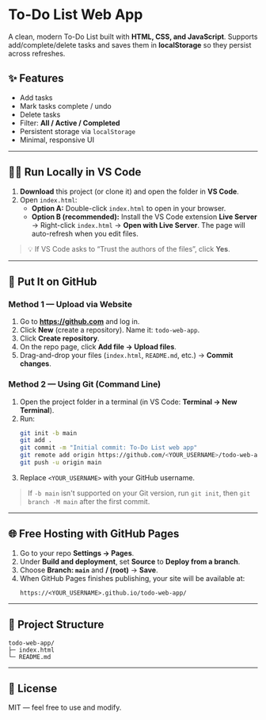 # To-Do List Web App

A clean, modern To-Do List built with **HTML, CSS, and JavaScript**. Supports add/complete/delete tasks and saves them in **localStorage** so they persist across refreshes.

## ✨ Features
- Add tasks
- Mark tasks complete / undo
- Delete tasks
- Filter: **All / Active / Completed**
- Persistent storage via `localStorage`
- Minimal, responsive UI

---

## 🧑‍💻 Run Locally in VS Code

1. **Download** this project (or clone it) and open the folder in **VS Code**.
2. Open `index.html`:
   - **Option A:** Double-click `index.html` to open in your browser.
   - **Option B (recommended):** Install the VS Code extension **Live Server** → Right-click `index.html` → **Open with Live Server**. The page will auto-refresh when you edit files.

> 💡 If VS Code asks to “Trust the authors of the files”, click **Yes**.

---

## 🚀 Put It on GitHub

### Method 1 — Upload via Website
1. Go to **https://github.com** and log in.
2. Click **New** (create a repository). Name it: `todo-web-app`.
3. Click **Create repository**.
4. On the repo page, click **Add file → Upload files**.
5. Drag-and-drop your files (`index.html`, `README.md`, etc.) → **Commit changes**.

### Method 2 — Using Git (Command Line)
1. Open the project folder in a terminal (in VS Code: **Terminal → New Terminal**).
2. Run:
   ```bash
   git init -b main
   git add .
   git commit -m "Initial commit: To-Do List web app"
   git remote add origin https://github.com/<YOUR_USERNAME>/todo-web-app.git
   git push -u origin main
   ```
3. Replace `<YOUR_USERNAME>` with your GitHub username.

> If `-b main` isn't supported on your Git version, run `git init`, then `git branch -M main` after the first commit.

---

## 🌐 Free Hosting with GitHub Pages

1. Go to your repo **Settings → Pages**.
2. Under **Build and deployment**, set **Source** to **Deploy from a branch**.
3. Choose **Branch: `main`** and **/ (root)** → **Save**.
4. When GitHub Pages finishes publishing, your site will be available at:
   ```
   https://<YOUR_USERNAME>.github.io/todo-web-app/
   ```

---

## 📁 Project Structure

```
todo-web-app/
├─ index.html
└─ README.md
```

---

## 🧾 License
MIT — feel free to use and modify.
